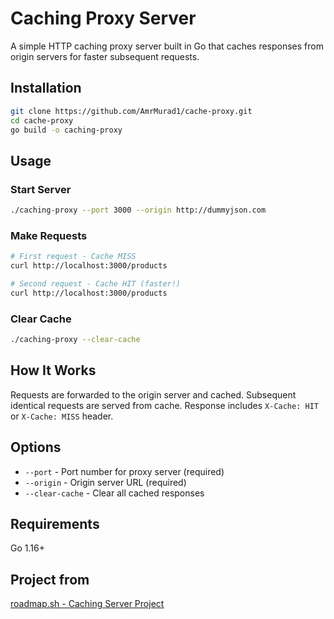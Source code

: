 # Caching Proxy Server

A simple HTTP caching proxy server built in Go that caches responses from origin servers for faster subsequent requests.

## Installation

```bash
git clone https://github.com/AmrMurad1/cache-proxy.git
cd cache-proxy
go build -o caching-proxy
```

## Usage

### Start Server
```bash
./caching-proxy --port 3000 --origin http://dummyjson.com
```

### Make Requests
```bash
# First request - Cache MISS
curl http://localhost:3000/products

# Second request - Cache HIT (faster!)
curl http://localhost:3000/products
```

### Clear Cache
```bash
./caching-proxy --clear-cache
```

## How It Works

Requests are forwarded to the origin server and cached. Subsequent identical requests are served from cache. Response includes `X-Cache: HIT` or `X-Cache: MISS` header.

## Options

- `--port` - Port number for proxy server (required)
- `--origin` - Origin server URL (required)
- `--clear-cache` - Clear all cached responses

## Requirements

Go 1.16+

## Project from

[roadmap.sh - Caching Server Project](https://roadmap.sh/projects/caching-server)

